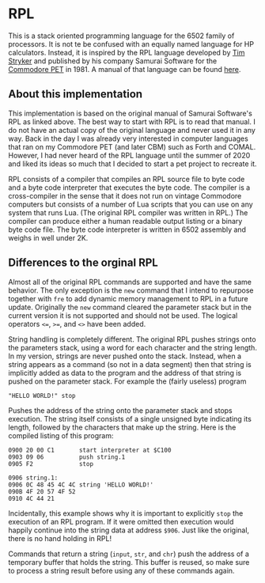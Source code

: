 # RPL

This is a stack oriented programming language for the 6502 family of processors.  It is not te be confused with an equally named language for HP calculators.  Instead, it is inspired by the RPL language developed by [Tim Stryker](https://en.wikipedia.org/wiki/Tim_Stryker) and published by his company Samurai Software for the [Commodore PET](https://en.wikipedia.org/wiki/Commodore_PET) in 1981.  A manual of that language can be found [here](https://portcommodore.com/dokuwiki/lib/exe/fetch.php?media=larry:comp:flash_attack:fa-rplmaual.pdf).

## About this implementation

This implementation is based on the original manual of Samurai Software's RPL as linked above.  The best way to start with RPL is to read that manual.  I do not have an actual copy of the original language and never used it in any way.  Back in the day I was already very interested in computer languages that ran on my Commodore PET (and later CBM) such as Forth and COMAL.  However, I had never heard of the RPL language until the summer of 2020 and liked its ideas so much that I decided to start a pet project to recreate it.

RPL consists of a compiler that compiles an RPL source file to byte code and a byte code interpreter that executes the byte code.  The compiler is a cross-compiler in the sense that it does not run on vintage Commodore computers but consists of a number of Lua scripts that you can use on any system that runs Lua.  (The original RPL compiler was written in RPL.)  The compiler can produce either a human readable output listing or a binary byte code file.  The byte code interpreter is written in 6502 assembly and weighs in well under 2K.

## Differences to the orginal RPL

Almost all of the original RPL commands are supported and have the same behavior.  The only exception is the `new` command that I intend to repurpose together with `fre` to add dynamic memory management to RPL in a future update.  Originally the `new` command cleared the parameter stack but in the current version it is not supported and should not be used.  The logical operators `<=`, `>=`, and `<>` have been added.

String handling is completely different.  The original RPL pushes strings onto the parameters stack, using a word for each character and the string length.  In my version, strings are never pushed onto the stack.  Instead, when a string appears as a command (so not in a data segment) then that string is implicitly added as data to the program and the address of that string is pushed on the parameter stack.  For example the (fairly useless) program

```
"HELLO WORLD!" stop
```

Pushes the address of the string onto the parameter stack and stops execution.  The string itself consists of a single unsigned byte indicating its length, followed by the characters that make up the string.  Here is the compiled listing of this program:

```
0900 20 00 C1       start interpreter at $C100
0903 09 06          push string.1
0905 F2             stop

0906 string.1:
0906 0C 48 45 4C 4C string 'HELLO WORLD!'
090B 4F 20 57 4F 52
0910 4C 44 21      
```

Incidentally, this example shows why it is important to explicitly `stop` the execution of an RPL program.  If it were omitted then execution would happily continue into the string data at address `$906`.  Just like the original, there is no hand holding in RPL!

Commands that return a string (`input`, `str`, and `chr`) push the address of a temporary buffer that holds the string.  This buffer is reused, so make sure to process a string result before using any of these commands again.
